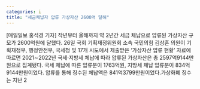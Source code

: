 ```yaml
---
categories: i
title: "세금체납자 압류 가상자산 2600억 달해"
---
```

[매일일보 홍석경 기자] 작년부터 올해까지 약 2년간 세금 체납으로 압류된 가상자산 규모가 2600억원에 달했다. 26일 국회 기획재정위원회 소속 국민의힘 김상훈 의원이 기획재정부, 행정안전부, 국세청 및 17개 시도에서 제출받은 ‘가상자산 압류 현황’ 자료에 따르면 2021∼2022년 국세·지방세 체납에 따라 압류된 가상자산은 총 2597억9144만원으로 집계됐다. 국세 체납에 따른 압류분이 1763억원, 지방세 체납 압류분이 834억9144만원이었다. 압류를 통해 징수된 체납액은 841억3799만원이었다.가상화폐 징수는 지난 2